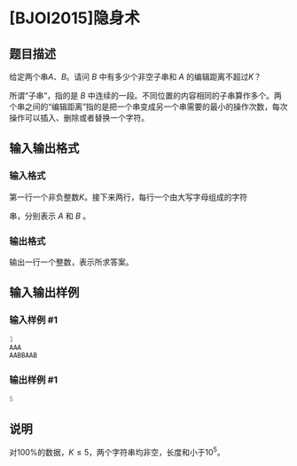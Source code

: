 # [BJOI2015]隐身术

## 题目描述

给定两个串$A$、$B$。请问$~B~$中有多少个非空子串和$~A~$的编辑距离不超过$K$？

所谓“子串”，指的是$~B~$中连续的一段。不同位置的内容相同的子串算作多个。两个串之间的“编辑距离”指的是把一个串变成另一个串需要的最小的操作次数，每次操作可以插入、删除或者替换一个字符。

## 输入输出格式

### 输入格式

第一行一个非负整数$K$。接下来两行，每行一个由大写字母组成的字符

串，分别表示$~A~$和$~B~$。

### 输出格式

输出一行一个整数，表示所求答案。

## 输入输出样例

### 输入样例 #1

```cpp
1
AAA
AABBAAB
```


### 输出样例 #1

```cpp
5
```


## 说明

对$100\%$的数据，$K\leq5$，两个字符串均非空，长度和小于$10^5$。

